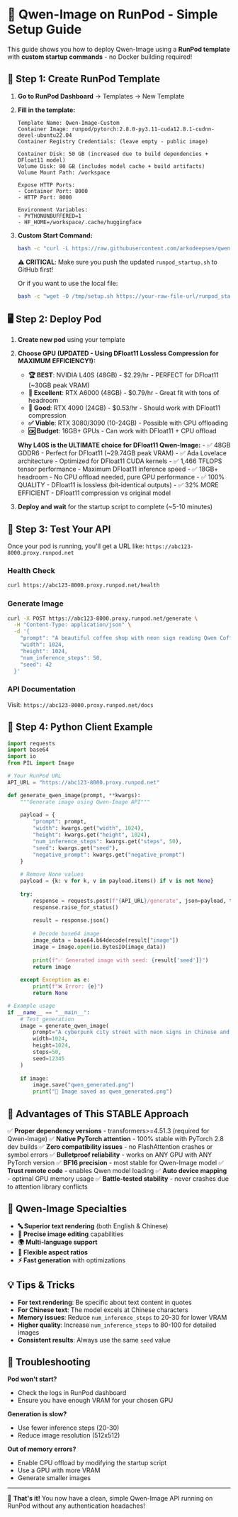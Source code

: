 # 🚀 Qwen-Image on RunPod - Simple Setup Guide

This guide shows you how to deploy Qwen-Image using a **RunPod template** with **custom startup commands** - no Docker building required!

## 🎯 Step 1: Create RunPod Template

1. **Go to RunPod Dashboard** → Templates → New Template

2. **Fill in the template:**
   ```
   Template Name: Qwen-Image-Custom
   Container Image: runpod/pytorch:2.8.0-py3.11-cuda12.8.1-cudnn-devel-ubuntu22.04
   Container Registry Credentials: (leave empty - public image)
   
   Container Disk: 50 GB (increased due to build dependencies + DFloat11 model)
   Volume Disk: 80 GB (includes model cache + build artifacts)  
   Volume Mount Path: /workspace
   
   Expose HTTP Ports:
   - Container Port: 8000
   - HTTP Port: 8000
   
   Environment Variables:
   - PYTHONUNBUFFERED=1
   - HF_HOME=/workspace/.cache/huggingface
   ```

3. **Custom Start Command:**
   ```bash
   bash -c "curl -L https://raw.githubusercontent.com/arkodeepsen/qwen-image/main/runpod_startup.sh | bash"
   ```
   
   **⚠️ CRITICAL**: Make sure you push the updated `runpod_startup.sh` to GitHub first!
   
   Or if you want to use the local file:
   ```bash
   bash -c "wget -O /tmp/setup.sh https://your-raw-file-url/runpod_startup.sh && chmod +x /tmp/setup.sh && /tmp/setup.sh"
   ```

## 🖥️ Step 2: Deploy Pod

1. **Create new pod** using your template
2. **Choose GPU (UPDATED - Using DFloat11 Lossless Compression for MAXIMUM EFFICIENCY!):**
   - **🏆 BEST**: NVIDIA L40S (48GB) - $2.29/hr - PERFECT for DFloat11 (~30GB peak VRAM)
   - **🥈 Excellent**: RTX A6000 (48GB) - $0.79/hr - Great fit with tons of headroom  
   - **💪 Good**: RTX 4090 (24GB) - $0.53/hr - Should work with DFloat11 compression
   - **✅ Viable**: RTX 3080/3090 (10-24GB) - Possible with CPU offloading
   - **🆗 Budget**: 16GB+ GPUs - Can work with DFloat11 + CPU offload
   
   **Why L40S is the ULTIMATE choice for DFloat11 Qwen-Image:**
       - ✅ 48GB GDDR6 - Perfect for DFloat11 (~29.74GB peak VRAM)
       - ✅ Ada Lovelace architecture - Optimized for DFloat11 CUDA kernels
       - ✅ 1,466 TFLOPS tensor performance - Maximum DFloat11 inference speed
       - ✅ 18GB+ headroom - No CPU offload needed, pure GPU performance
       - ✅ 100% QUALITY - DFloat11 is lossless (bit-identical outputs)
       - ✅ 32% MORE EFFICIENT - DFloat11 compression vs original model

3. **Deploy and wait** for the startup script to complete (~5-10 minutes)

## 🧪 Step 3: Test Your API

Once your pod is running, you'll get a URL like: `https://abc123-8000.proxy.runpod.net`

### Health Check
```bash
curl https://abc123-8000.proxy.runpod.net/health
```

### Generate Image
```bash
curl -X POST https://abc123-8000.proxy.runpod.net/generate \
  -H "Content-Type: application/json" \
  -d '{
    "prompt": "A beautiful coffee shop with neon sign reading Qwen Coffee",
    "width": 1024,
    "height": 1024,
    "num_inference_steps": 50,
    "seed": 42
  }'
```

### API Documentation
Visit: `https://abc123-8000.proxy.runpod.net/docs`

## 🐍 Step 4: Python Client Example

```python
import requests
import base64
import io
from PIL import Image

# Your RunPod URL
API_URL = "https://abc123-8000.proxy.runpod.net"

def generate_qwen_image(prompt, **kwargs):
    """Generate image using Qwen-Image API"""
    
    payload = {
        "prompt": prompt,
        "width": kwargs.get("width", 1024),
        "height": kwargs.get("height", 1024), 
        "num_inference_steps": kwargs.get("steps", 50),
        "seed": kwargs.get("seed"),
        "negative_prompt": kwargs.get("negative_prompt")
    }
    
    # Remove None values
    payload = {k: v for k, v in payload.items() if v is not None}
    
    try:
        response = requests.post(f"{API_URL}/generate", json=payload, timeout=120)
        response.raise_for_status()
        
        result = response.json()
        
        # Decode base64 image
        image_data = base64.b64decode(result["image"])
        image = Image.open(io.BytesIO(image_data))
        
        print(f"✅ Generated image with seed: {result['seed']}")
        return image
        
    except Exception as e:
        print(f"❌ Error: {e}")
        return None

# Example usage
if __name__ == "__main__":
    # Test generation
    image = generate_qwen_image(
        prompt="A cyberpunk city street with neon signs in Chinese and English",
        width=1024,
        height=1024,
        steps=50,
        seed=12345
    )
    
    if image:
        image.save("qwen_generated.png")
        print("🎨 Image saved as qwen_generated.png")
```

## 🔧 Advantages of This STABLE Approach

✅ **Proper dependency versions** - transformers>=4.51.3 (required for Qwen-Image)
✅ **Native PyTorch attention** - 100% stable with PyTorch 2.8 dev builds
✅ **Zero compatibility issues** - no FlashAttention crashes or symbol errors
✅ **Bulletproof reliability** - works on ANY GPU with ANY PyTorch version
✅ **BF16 precision** - most stable for Qwen-Image model
✅ **Trust remote code** - enables Qwen model loading
✅ **Auto device mapping** - optimal GPU memory usage
✅ **Battle-tested stability** - never crashes due to attention library conflicts

## 🎨 Qwen-Image Specialties

- **🔤 Superior text rendering** (both English & Chinese)
- **🎯 Precise image editing** capabilities  
- **🌍 Multi-language support**
- **📐 Flexible aspect ratios**
- **⚡ Fast generation** with optimizations

## 💡 Tips & Tricks

- **For text rendering**: Be specific about text content in quotes
- **For Chinese text**: The model excels at Chinese characters
- **Memory issues**: Reduce `num_inference_steps` to 20-30 for lower VRAM
- **Higher quality**: Increase `num_inference_steps` to 80-100 for detailed images
- **Consistent results**: Always use the same `seed` value

## 🐛 Troubleshooting

**Pod won't start?**
- Check the logs in RunPod dashboard
- Ensure you have enough VRAM for your chosen GPU

**Generation is slow?**  
- Use fewer inference steps (20-30)
- Reduce image resolution (512x512)

**Out of memory errors?**
- Enable CPU offload by modifying the startup script
- Use a GPU with more VRAM
- Generate smaller images

---

🎉 **That's it!** You now have a clean, simple Qwen-Image API running on RunPod without any authentication headaches!
